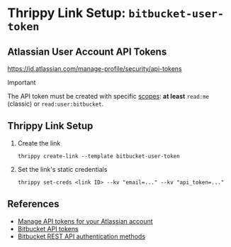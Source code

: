 # Thrippy Link Setup: `bitbucket-user-token`

## Atlassian User Account API Tokens

https://id.atlassian.com/manage-profile/security/api-tokens

> [!IMPORTANT]
> The API token must be created with specific [scopes](https://developer.atlassian.com/cloud/bitbucket/rest/intro/#forge-app-and-api-token-scopes): **at least** `read:me` (classic) or `read:user:bitbucket`.

## Thrippy Link Setup

1. Create the link

   ```shell
   thrippy create-link --template bitbucket-user-token
   ```

2. Set the link's static credentials

   ```shell
   thrippy set-creds <link ID> --kv "email=..." --kv "api_token=..."
   ```

## References

- [Manage API tokens for your Atlassian account](https://support.atlassian.com/atlassian-account/docs/manage-api-tokens-for-your-atlassian-account/)
- [Bitbucket API tokens](https://support.atlassian.com/bitbucket-cloud/docs/api-tokens/)
- [Bitbucket REST API authentication methods](https://developer.atlassian.com/cloud/bitbucket/rest/intro/#api-tokens)
